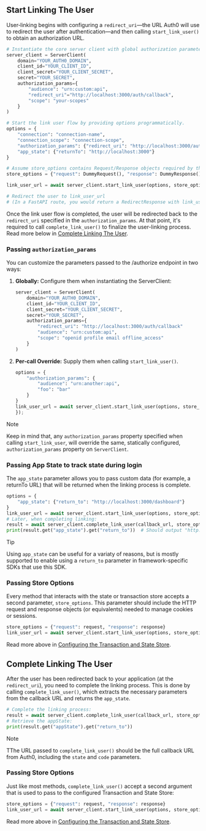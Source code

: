 ## Start Linking The User

User‑linking begins with configuring a `redirect_uri`—the URL Auth0 will use to redirect the user after authentication—and then calling `start_link_user()` to obtain an authorization URL.

```python
# Instantiate the core server client with global authorization parameters.
server_client = ServerClient(
    domain="YOUR_AUTH0_DOMAIN",
    client_id="YOUR_CLIENT_ID",
    client_secret="YOUR_CLIENT_SECRET",
    secret="YOUR_SECRET",
    authorization_params={
        "audience": "urn:custom:api",
        "redirect_uri"="http://localhost:3000/auth/callback",
        "scope": "your-scopes"
    }
)

# Start the link user flow by providing options programmatically.
options = {
    "connection": "connection-name",
    "connection_scope": "connection-scope",
    "authorization_params": {"redirect_uri": "http://localhost:3000/auth/callback"},
    "app_state": {"returnTo": "http://localhost:3000"}
}

# Assume store_options contains Request/Response objects required by the state store.
store_options = {"request": DummyRequest(), "response": DummyResponse()}

link_user_url = await server_client.start_link_user(options, store_options=store_options)

# Redirect the user to link_user_url
# (In a FastAPI route, you would return a RedirectResponse with link_user_url)

```

Once the link user flow is completed, the user will be redirected back to the `redirect_uri` specified in the `authorization_params`. At that point, it's required to call `complete_link_user()` to finalize the user-linking process. Read more below in [Complete Linking The User](#complete-linking-the-user).

### Passing `authorization_params`

You can customize the parameters passed to the /authorize endpoint in two ways:

1. **Globally:**
    Configure them when instantiating the ServerClient:
    ```python
    server_client = ServerClient(
        domain="YOUR_AUTH0_DOMAIN",
        client_id="YOUR_CLIENT_ID",
        client_secret="YOUR_CLIENT_SECRET",
        secret="YOUR_SECRET",
        authorization_params={
            "redirect_uri": "http://localhost:3000/auth/callback"
            "audience": "urn:custom:api",
            "scope": "openid profile email offline_access"
        }
    )
    ```

2. **Per-call Override:**
    Supply them when calling `start_link_user()`.


    ```python
    options = {
        "authorization_params": {
            "audience": "urn:another:api",
            "foo": "bar"
        }
    }
    link_user_url = await server_client.start_link_user(options, store_options=store_options)
    });
    ```
>[!NOTE]
> Keep in mind that, any `authorization_params` property specified when calling `start_link_user`, will override the same, statically configured, `authorization_params` property on `ServerClient`.


### Passing App State to track state during login

The `app_state` parameter allows you to pass custom data (for example, a returnTo URL) that will be returned when the linking process is complete.

```python
options = {
    "app_state": {"return_to": "http://localhost:3000/dashboard"}
}
link_user_url = await server_client.start_link_user(options, store_options=store_options)
# Later, when completing linking:
result = await server_client.complete_link_user(callback_url, store_options=store_options)
print(result.get("app_state").get("return_to"))  # Should output "http://localhost:3000/dashboard"

```

> [!TIP]
> Using `app_state` can be useful for a variaty of reasons, but is mostly supported to enable using a `return_to` parameter in framework-specific SDKs that use this SDK.

### Passing Store Options
Every method that interacts with the state or transaction store accepts a second parameter, `store_options`. This parameter should include the HTTP request and response objects (or equivalents) needed to manage cookies or sessions.

```python
store_options = {"request": request, "response": response}
link_user_url = await server_client.start_link_user(options, store_options=store_options)

```

Read more above in [Configuring the Transaction and State Store](./ConfigureStore.md).

## Complete Linking The User

After the user has been redirected back to your application (at the `redirect_uri`), you need to complete the linking process. This is done by calling `complete_link_user()`, which extracts the necessary parameters from the callback URL and returns the `app_state`.

```python
# Complete the linking process:
result = await server_client.complete_link_user(callback_url, store_options=store_options)
# Retrieve the appState:
print(result.get("appState").get("return_to"))
```

> [!NOTE]
> TThe URL passed to `complete_link_user()` should be the full callback URL from Auth0, including the `state` and `code` parameters.


### Passing Store Options
Just like most methods, `complete_link_user()` accept a second argument that is used to pass to the configured Transaction and State Store:

```python
store_options = {"request": request, "response": response}
link_user_url = await server_client.start_link_user(options, store_options=store_options)
```

Read more above in [Configuring the Transaction and State Store](./ConfigureStore.md).
